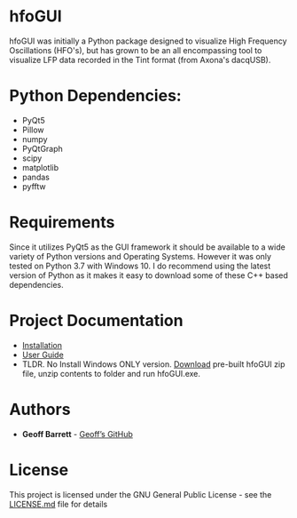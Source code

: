 # hfoGUI

hfoGUI was initially a Python package designed to visualize High Frequency Oscillations (HFO's), but has grown to be an all encompassing tool to visualize LFP data recorded in the Tint format (from Axona's dacqUSB).

# Python Dependencies:
- PyQt5
- Pillow
- numpy
- PyQtGraph
- scipy
- matplotlib 
- pandas
- pyfftw

# Requirements
Since it utilizes PyQt5 as the GUI framework it should be available to a wide variety of Python versions and Operating Systems. However it was only tested on Python 3.7 with Windows 10. I do recommend using the latest version of Python as it makes it easy to download some of these C++ based dependencies. 

# Project Documentation
- [Installation](https://geba.technology/project/hfogui)
- [User Guide](https://geba.technology/project/hfogui-hfogui-user-guide)
- TLDR. No Install Windows ONLY version. [Download](https://drive.google.com/file/d/1Yz5z3Fn5AA3JPS4_hlFLPap3Omue6Pw7/view?usp=sharing) pre-built hfoGUI zip file, unzip contents to folder and run hfoGUI.exe.

# Authors
* **Geoff Barrett** - [Geoff’s GitHub](https://github.com/GeoffBarrett)

# License

This project is licensed under the GNU  General  Public  License - see the [LICENSE.md](../master/LICENSE) file for details
